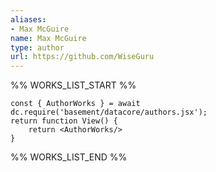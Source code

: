 ```yaml
---
aliases:
- Max McGuire
name: Max McGuire
type: author
url: https://github.com/WiseGuru
---
```



%% WORKS_LIST_START %%

```datacorejsx
const { AuthorWorks } = await dc.require('basement/datacore/authors.jsx');
return function View() {
    return <AuthorWorks/>
}
```
%% WORKS_LIST_END %%